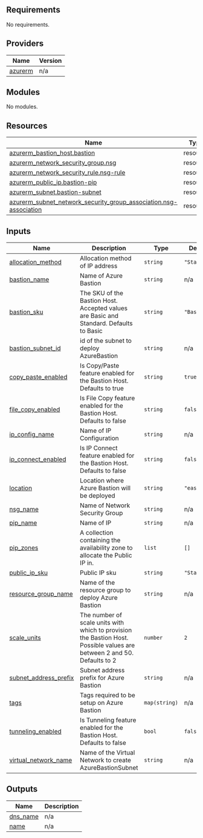 ## Requirements

No requirements.

## Providers

| Name | Version |
|------|---------|
| <a name="provider_azurerm"></a> [azurerm](#provider\_azurerm) | n/a |

## Modules

No modules.

## Resources

| Name | Type |
|------|------|
| [azurerm_bastion_host.bastion](https://registry.terraform.io/providers/hashicorp/azurerm/latest/docs/resources/bastion_host) | resource |
| [azurerm_network_security_group.nsg](https://registry.terraform.io/providers/hashicorp/azurerm/latest/docs/resources/network_security_group) | resource |
| [azurerm_network_security_rule.nsg-rule](https://registry.terraform.io/providers/hashicorp/azurerm/latest/docs/resources/network_security_rule) | resource |
| [azurerm_public_ip.bastion-pip](https://registry.terraform.io/providers/hashicorp/azurerm/latest/docs/resources/public_ip) | resource |
| [azurerm_subnet.bastion-subnet](https://registry.terraform.io/providers/hashicorp/azurerm/latest/docs/resources/subnet) | resource |
| [azurerm_subnet_network_security_group_association.nsg-association](https://registry.terraform.io/providers/hashicorp/azurerm/latest/docs/resources/subnet_network_security_group_association) | resource |

## Inputs

| Name | Description | Type | Default | Required |
|------|-------------|------|---------|:--------:|
| <a name="input_allocation_method"></a> [allocation\_method](#input\_allocation\_method) | Allocation method of IP address | `string` | `"Static"` | no |
| <a name="input_bastion_name"></a> [bastion\_name](#input\_bastion\_name) | Name of Azure Bastion | `string` | n/a | yes |
| <a name="input_bastion_sku"></a> [bastion\_sku](#input\_bastion\_sku) | The SKU of the Bastion Host. Accepted values are Basic and Standard. Defaults to Basic | `string` | `"Basic"` | no |
| <a name="input_bastion_subnet_id"></a> [bastion\_subnet\_id](#input\_bastion\_subnet\_id) | id of the subnet to deploy AzureBastion | `string` | n/a | yes |
| <a name="input_copy_paste_enabled"></a> [copy\_paste\_enabled](#input\_copy\_paste\_enabled) | Is Copy/Paste feature enabled for the Bastion Host. Defaults to true | `string` | `true` | no |
| <a name="input_file_copy_enabled"></a> [file\_copy\_enabled](#input\_file\_copy\_enabled) | Is File Copy feature enabled for the Bastion Host. Defaults to false | `string` | `false` | no |
| <a name="input_ip_config_name"></a> [ip\_config\_name](#input\_ip\_config\_name) | Name of IP Configuration | `string` | n/a | yes |
| <a name="input_ip_connect_enabled"></a> [ip\_connect\_enabled](#input\_ip\_connect\_enabled) | Is IP Connect feature enabled for the Bastion Host. Defaults to false | `string` | `false` | no |
| <a name="input_location"></a> [location](#input\_location) | Location where Azure Bastion will be deployed | `string` | `"eastus"` | no |
| <a name="input_nsg_name"></a> [nsg\_name](#input\_nsg\_name) | Name of Network Security Group | `string` | n/a | yes |
| <a name="input_pip_name"></a> [pip\_name](#input\_pip\_name) | Name of IP | `string` | n/a | yes |
| <a name="input_pip_zones"></a> [pip\_zones](#input\_pip\_zones) | A collection containing the availability zone to allocate the Public IP in. | `list` | `[]` | no |
| <a name="input_public_ip_sku"></a> [public\_ip\_sku](#input\_public\_ip\_sku) | Public IP sku | `string` | `"Standard"` | no |
| <a name="input_resource_group_name"></a> [resource\_group\_name](#input\_resource\_group\_name) | Name of the resource group to deploy Azure Bastion | `string` | n/a | yes |
| <a name="input_scale_units"></a> [scale\_units](#input\_scale\_units) | The number of scale units with which to provision the Bastion Host. Possible values are between 2 and 50. Defaults to 2 | `number` | `2` | no |
| <a name="input_subnet_address_prefix"></a> [subnet\_address\_prefix](#input\_subnet\_address\_prefix) | Subnet address prefix for Azure Bastion | `string` | n/a | yes |
| <a name="input_tags"></a> [tags](#input\_tags) | Tags required to be setup on Azure Bastion | `map(string)` | n/a | yes |
| <a name="input_tunneling_enabled"></a> [tunneling\_enabled](#input\_tunneling\_enabled) | Is Tunneling feature enabled for the Bastion Host. Defaults to false | `bool` | `false` | no |
| <a name="input_virtual_network_name"></a> [virtual\_network\_name](#input\_virtual\_network\_name) | Name of the Virtual Network to create AzureBastionSubnet | `string` | n/a | yes |

## Outputs

| Name | Description |
|------|-------------|
| <a name="output_dns_name"></a> [dns\_name](#output\_dns\_name) | n/a |
| <a name="output_name"></a> [name](#output\_name) | n/a |
